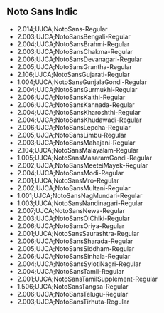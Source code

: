 ## Noto Sans Indic
* 2.014;UJCA;NotoSans-Regular
* 2.003;UJCA;NotoSansBengali-Regular
* 2.004;UJCA;NotoSansBrahmi-Regular
* 2.003;UJCA;NotoSansChakma-Regular
* 2.006;UJCA;NotoSansDevanagari-Regular
* 2.005;UJCA;NotoSansGrantha-Regular
* 2.106;UJCA;NotoSansGujarati-Regular
* 1.004;UJCA;NotoSansGunjalaGondi-Regular
* 2.004;UJCA;NotoSansGurmukhi-Regular
* 2.006;UJCA;NotoSansKaithi-Regular
* 2.006;UJCA;NotoSansKannada-Regular
* 2.004;UJCA;NotoSansKharoshthi-Regular
* 2.004;UJCA;NotoSansKhudawadi-Regular
* 2.006;UJCA;NotoSansLepcha-Regular
* 2.005;UJCA;NotoSansLimbu-Regular
* 2.003;UJCA;NotoSansMahajani-Regular
* 2.104;UJCA;NotoSansMalayalam-Regular
* 1.005;UJCA;NotoSansMasaramGondi-Regular
* 2.002;UJCA;NotoSansMeeteiMayek-Regular
* 2.004;UJCA;NotoSansModi-Regular
* 2.001;UJCA;NotoSansMro-Regular
* 2.002;UJCA;NotoSansMultani-Regular
* 1.001;UJCA;NotoSansNagMundari-Regular
* 1.003;UJCA;NotoSansNandinagari-Regular
* 2.007;UJCA;NotoSansNewa-Regular
* 2.003;UJCA;NotoSansOlChiki-Regular
* 2.006;UJCA;NotoSansOriya-Regular
* 2.001;UJCA;NotoSansSaurashtra-Regular
* 2.006;UJCA;NotoSansSharada-Regular
* 2.005;UJCA;NotoSansSiddham-Regular
* 2.006;UJCA;NotoSansSinhala-Regular
* 2.004;UJCA;NotoSansSylotiNagri-Regular
* 2.004;UJCA;NotoSansTamil-Regular
* 2.001;UJCA;NotoSansTamilSupplement-Regular
* 1.506;UJCA;NotoSansTangsa-Regular
* 2.006;UJCA;NotoSansTelugu-Regular
* 2.003;UJCA;NotoSansTirhuta-Regular

